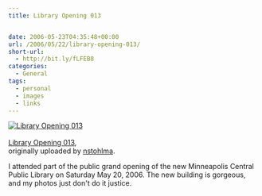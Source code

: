 ```yaml
---
title: Library Opening 013


date: 2006-05-23T04:35:48+00:00
url: /2006/05/22/library-opening-013/
short-url:
  - http://bit.ly/fLFEB8
categories:
  - General
tags:
  - personal
  - images
  - links
---
```


<a href="http://www.flickr.com/photos/cavort/151687944/" title="photo sharing"><img src="http://static.flickr.com/53/151687944_a9a1815665_t.jpg" class="flickr-photo" alt="Library Opening 013" /></a><br /> <span class="flickr-caption"><br /> <a href="http://www.flickr.com/photos/cavort/151687944/">Library Opening 013</a>,<br /> originally uploaded by <a href="http://www.flickr.com/people/cavort/">nstohlma</a>.<br /> </span>

I attended part of the public grand opening of the new Minneapolis Central Public Library on Saturday May 20, 2006. The new building is gorgeous, and my photos just don't do it justice.